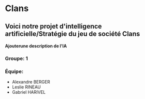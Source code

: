 # **Clans**

## Voici notre projet d'intelligence artificielle/Stratégie du jeu de société Clans

#### Ajouterune description de l'IA

### Groupe: 1
### Équipe: 
- Alexandre BERGER
- Leslie RINEAU
- Gabriel HARIVEL
